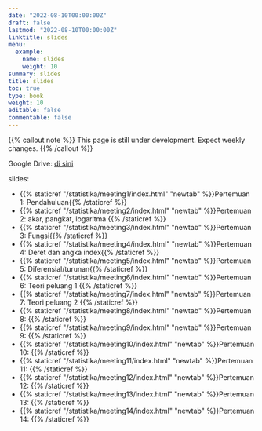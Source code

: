 ```yaml
---
date: "2022-08-10T00:00:00Z"
draft: false
lastmod: "2022-08-10T00:00:00Z"
linktitle: slides
menu:
  example:
    name: slides
    weight: 10
summary: slides
title: slides
toc: true
type: book
weight: 10
editable: false
commentable: false
---
```


{{% callout note %}} This page is still under development. Expect weekly changes. {{% /callout %}}

Google Drive: [di sini](https://drive.google.com/drive/folders/1s8YHrlTFrp-Iu0ip6FesyKahNHLo5had?usp=share_link)

slides:

- {{% staticref "/statistika/meeting1/index.html" "newtab" %}}Pertemuan 1: Pendahuluan{{% /staticref %}}
- {{% staticref "/statistika/meeting2/index.html" "newtab" %}}Pertemuan 2: akar, pangkat, logaritma {{% /staticref %}}
- {{% staticref "/statistika/meeting3/index.html" "newtab" %}}Pertemuan 3: Fungsi{{% /staticref %}}
- {{% staticref "/statistika/meeting4/index.html" "newtab" %}}Pertemuan 4: Deret dan angka index{{% /staticref %}}
- {{% staticref "/statistika/meeting5/index.html" "newtab" %}}Pertemuan 5: Diferensial/turunan{{% /staticref %}}
- {{% staticref "/statistika/meeting6/index.html" "newtab" %}}Pertemuan 6: Teori peluang 1 {{% /staticref %}}
- {{% staticref "/statistika/meeting7/index.html" "newtab" %}}Pertemuan 7: Teori peluang 2 {{% /staticref %}}
- {{% staticref "/statistika/meeting8/index.html" "newtab" %}}Pertemuan 8: {{% /staticref %}}
- {{% staticref "/statistika/meeting9/index.html" "newtab" %}}Pertemuan 9: {{% /staticref %}}
- {{% staticref "/statistika/meeting10/index.html" "newtab" %}}Pertemuan 10: {{% /staticref %}}
- {{% staticref "/statistika/meeting11/index.html" "newtab" %}}Pertemuan 11: {{% /staticref %}}
- {{% staticref "/statistika/meeting12/index.html" "newtab" %}}Pertemuan 12: {{% /staticref %}}
- {{% staticref "/statistika/meeting13/index.html" "newtab" %}}Pertemuan 13: {{% /staticref %}}
- {{% staticref "/statistika/meeting14/index.html" "newtab" %}}Pertemuan 14: {{% /staticref %}}